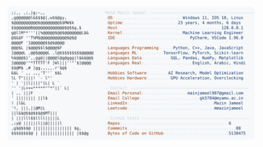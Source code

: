 <picture>
  <source srcset="https://raw.githubusercontent.com/mmazinjameel/mmazinjameel/main/dark_mode.svg?v=1741687853" media="(prefers-color-scheme: dark)">
  <img src="https://raw.githubusercontent.com/mmazinjameel/mmazinjameel/main/light_mode.svg?v=1741687853">
</picture>
